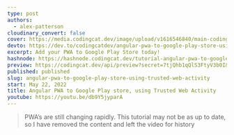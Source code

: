 ```yaml
---
type: post
authors:
  - alex-patterson
cloudinary_convert: false
cover: https://media.codingcat.dev/image/upload/v1616546840/main-codingcatdev-photo/hmhr4khpcbyynnmisr5y.jpg
devto: https://dev.to/codingcatdev/angular-pwa-to-google-play-store-using-trusted-web-activity-5en4
excerpt: Add your PWA to Google Play Store today!
hashnode: https://hashnode.codingcat.dev/tutorial-angular-pwa-to-google-play-store-using-trusted-web-activity
preview: https://codingcat.dev/api/preview?secret=7tjQhb1qQlS3FtyV3b0I&selectionType=tutorial&selectionSlug=angular-pwa-to-google-play-store-using-trusted-web-activity&_id=c9c11b5cfd37469791c90454c4d2e472
published: published
slug: angular-pwa-to-google-play-store-using-trusted-web-activity
start: May 22, 2022
title: Angular PWA to Google Play store, using Trusted Web Activity
youtube: https://youtu.be/db9Y5jyparA
---
```


> PWA’s are still changing rapidly. This tutorial may not be as up to date, so I have removed the content and left the video for history
